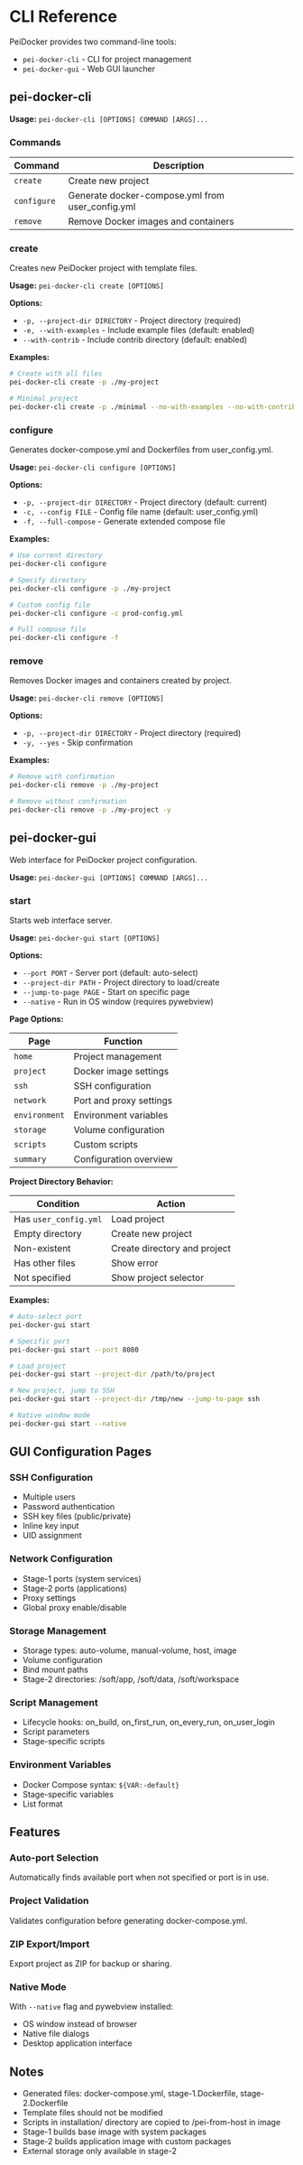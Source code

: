 # CLI Reference

PeiDocker provides two command-line tools:
- `pei-docker-cli` - CLI for project management
- `pei-docker-gui` - Web GUI launcher

## pei-docker-cli

**Usage:** `pei-docker-cli [OPTIONS] COMMAND [ARGS]...`

### Commands

| Command | Description |
| --- | --- |
| `create` | Create new project |
| `configure` | Generate docker-compose.yml from user_config.yml |
| `remove` | Remove Docker images and containers |

### create

Creates new PeiDocker project with template files.

**Usage:** `pei-docker-cli create [OPTIONS]`

**Options:**
- `-p, --project-dir DIRECTORY` - Project directory (required)
- `-e, --with-examples` - Include example files (default: enabled)
- `--with-contrib` - Include contrib directory (default: enabled)

**Examples:**
```sh
# Create with all files
pei-docker-cli create -p ./my-project

# Minimal project
pei-docker-cli create -p ./minimal --no-with-examples --no-with-contrib
```

### configure

Generates docker-compose.yml and Dockerfiles from user_config.yml.

**Usage:** `pei-docker-cli configure [OPTIONS]`

**Options:**
- `-p, --project-dir DIRECTORY` - Project directory (default: current)
- `-c, --config FILE` - Config file name (default: user_config.yml)
- `-f, --full-compose` - Generate extended compose file

**Examples:**
```sh
# Use current directory
pei-docker-cli configure

# Specify directory
pei-docker-cli configure -p ./my-project

# Custom config file
pei-docker-cli configure -c prod-config.yml

# Full compose file
pei-docker-cli configure -f
```

### remove

Removes Docker images and containers created by project.

**Usage:** `pei-docker-cli remove [OPTIONS]`

**Options:**
- `-p, --project-dir DIRECTORY` - Project directory (required)
- `-y, --yes` - Skip confirmation

**Examples:**
```sh
# Remove with confirmation
pei-docker-cli remove -p ./my-project

# Remove without confirmation
pei-docker-cli remove -p ./my-project -y
```

## pei-docker-gui

Web interface for PeiDocker project configuration.

**Usage:** `pei-docker-gui [OPTIONS] COMMAND [ARGS]...`

### start

Starts web interface server.

**Usage:** `pei-docker-gui start [OPTIONS]`

**Options:**
- `--port PORT` - Server port (default: auto-select)
- `--project-dir PATH` - Project directory to load/create
- `--jump-to-page PAGE` - Start on specific page
- `--native` - Run in OS window (requires pywebview)

**Page Options:**

| Page | Function |
| --- | --- |
| `home` | Project management |
| `project` | Docker image settings |
| `ssh` | SSH configuration |
| `network` | Port and proxy settings |
| `environment` | Environment variables |
| `storage` | Volume configuration |
| `scripts` | Custom scripts |
| `summary` | Configuration overview |

**Project Directory Behavior:**

| Condition | Action |
| --- | --- |
| Has `user_config.yml` | Load project |
| Empty directory | Create new project |
| Non-existent | Create directory and project |
| Has other files | Show error |
| Not specified | Show project selector |

**Examples:**
```sh
# Auto-select port
pei-docker-gui start

# Specific port
pei-docker-gui start --port 8080

# Load project
pei-docker-gui start --project-dir /path/to/project

# New project, jump to SSH
pei-docker-gui start --project-dir /tmp/new --jump-to-page ssh

# Native window mode
pei-docker-gui start --native
```

## GUI Configuration Pages

### SSH Configuration
- Multiple users
- Password authentication
- SSH key files (public/private)
- Inline key input
- UID assignment

### Network Configuration  
- Stage-1 ports (system services)
- Stage-2 ports (applications)
- Proxy settings
- Global proxy enable/disable

### Storage Management
- Storage types: auto-volume, manual-volume, host, image
- Volume configuration
- Bind mount paths
- Stage-2 directories: /soft/app, /soft/data, /soft/workspace

### Script Management
- Lifecycle hooks: on_build, on_first_run, on_every_run, on_user_login
- Script parameters
- Stage-specific scripts

### Environment Variables
- Docker Compose syntax: `${VAR:-default}`
- Stage-specific variables
- List format

## Features

### Auto-port Selection
Automatically finds available port when not specified or port is in use.

### Project Validation
Validates configuration before generating docker-compose.yml.

### ZIP Export/Import
Export project as ZIP for backup or sharing.

### Native Mode
With `--native` flag and pywebview installed:
- OS window instead of browser
- Native file dialogs
- Desktop application interface

## Notes

- Generated files: docker-compose.yml, stage-1.Dockerfile, stage-2.Dockerfile
- Template files should not be modified
- Scripts in installation/ directory are copied to /pei-from-host in image
- Stage-1 builds base image with system packages
- Stage-2 builds application image with custom packages
- External storage only available in stage-2